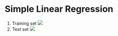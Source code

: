 # Simple Linear Regression
1. Training set
![](https://i.imgur.com/Vhfn9bm.png)
2. Test set
![](https://i.imgur.com/oLWAceY.png)
